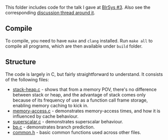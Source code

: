 This folder includes code for the talk I gave at [BlrSys #3](https://hasgeek.com/bengalurusystemsmeetup/bangalore-systems-meetup-3/). Also see the corresponding [discussion thread around it](https://github.com/amodm/talks/discussions/1).

## Compile
To compile, you need to have `make` and `clang` installed. Run `make all` to compile all programs, which are then available under `build` folder.

## Structure
The code is largely in C, but fairly straightforward to understand. It consists of the following files:
* [stack-heap.c](stack-heap.c) - shows that from a memory POV, there's no difference between stack or heap, and the advantage of stack comes only because of its frequency of use as a function call frame storage, enabling memory caching to kick in.
* [memory-access.c](memory-access.c) - demonstrates memory-access times, and how it is influenced by cache behaviour.
* [superscalar.c](superscalar.c) - demonstrates superscalar behaviour.
* [bp.c](bp.c) - demonstrates branch prediction.
* [common.h](common.h) - basic common functions used across other files.
